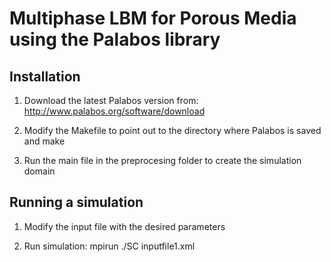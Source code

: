 # Multiphase LBM for Porous Media using the Palabos library

## Installation
1) Download the latest Palabos version from: http://www.palabos.org/software/download

2) Modify the Makefile to point out to the directory where Palabos is saved and make

3) Run the main file in the preprocesing folder to create the simulation domain

## Running a simulation
1) Modify the input file with the desired parameters

2) Run simulation: mpirun ./SC inputfile1.xml



